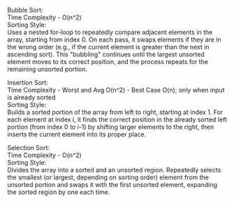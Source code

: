 Bubble Sort:    
    Time Complexity - O(n^2)       
        Sorting Style:  
        Uses a nested for-loop to repeatedly 
        compare adjacent elements in the array, 
        starting from index 0. On each pass, it 
        swaps elements if they are in
        the wrong order
        (e.g., if the current element is greater 
        than the next in ascending sort). 
        This "bubbling" continues until the
        largest unsorted element moves to its correct 
        position, and the process repeats for the
        remaining unsorted portion.

Insertion Sort:     
    Time Complexity - Worst and Avg O(n^2) - Best Case O(n); only when input is already sorted      
        Sorting Style:      
            Builds a sorted portion of the array from 
            left to right, starting at index 1.
            For each element at index i, it finds the
            correct position in the already sorted 
            left portion (from index 0 to i-1) by 
            shifting larger elements to the right, 
            then inserts the current element into 
            its proper place.

Selection Sort:     
    Time Complexity - O(n^2)        
        Sorting Style:      
Divides the array into a sorted and an unsorted region. Repeatedly selects the smallest (or largest, depending on sorting order) element from the unsorted portion and swaps it with the first unsorted element, expanding the sorted region by one each time.